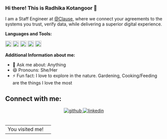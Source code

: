 ### Hi there! This is Radhika Kotangoor 👋 

I am a Staff Engineer at [@Clause](https://clause.io/), where we connect your agreements to the systems you trust, verify data, while delivering a superior digital experience.

**Languages and Tools:**  

<code><img height="20" src="https://upload.wikimedia.org/wikipedia/commons/thumb/c/c3/Python-logo-notext.svg/165px-Python-logo-notext.svg.png"></code>
<code><img height="20" src="https://upload.wikimedia.org/wikipedia/commons/thumb/a/a7/React-icon.svg/640px-React-icon.svg.png"></code>
<code><img height="20" src="https://sentry.io/_assets/logos/node-3424bd51a773808e4b2473878d45009ded79ac1a897b64de6fb68b8e0dd4a697.svg"></code>
<code><img height="20" src="https://user-images.githubusercontent.com/29004603/75462714-9dd79b80-59bf-11ea-8e6b-575765733340.png"></code>
<code><img height="20" src="https://www.postgresql.org/media/img/about/press/elephant.png"></code>

**Additional Information about me:**  

  - 💬 Ask me about: Anything
  - 😄 Pronouns: She/Her
  - ⚡ Fun fact: I love to explore in the nature. Gardening, Cooking/Feeding are the things I love the most


<h2 align="left">Connect with me:</h2>
<div align="center">  
  <a href="https://github.com/rkotangoor" target="_blank">
    <img src=https://img.shields.io/badge/github-%2324292e.svg?&style=for-the-badge&logo=github&logoColor=white alt=github style="margin-bottom: 5px;" />
  </a>
  <a href="https://www.linkedin.com/in/radhika-kotangoor/" target="_blank">
    <img src=https://img.shields.io/badge/linkedin-%231E77B5.svg?&style=for-the-badge&logo=linkedin&logoColor=white alt=linkedin style="margin-bottom: 5px;" />
  </a>
</div> 

<br />

<table>
  <tr>
    <td>You visited me!</td>
    <td><img src="https://profile-counter.glitch.me/rkotangoor/count.svg" alt="" /></td>
  </tr>
</table>

<!--
**rkotangoor/rkotangoor** is a ✨ _special_ ✨ repository because its `README.md` (this file) appears on your GitHub profile.

Here are some ideas to get you started:

- 🔭 I’m currently working on ...
- 🌱 I’m currently learning ...
- 👯 I’m looking to collaborate on ...
- 🤔 I’m looking for help with ...
- 💬 Ask me about ...
- 📫 How to reach me: ...
- 😄 Pronouns: ...
- ⚡ Fun fact: ...
-->
